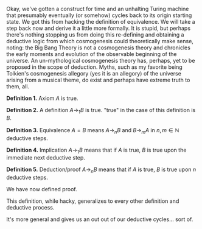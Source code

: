 Okay, we've gotten a construct for time and an unhalting Turing machine that presumably eventually (or somehow) cycles back to its origin starting state. We got this from hacking the definition of equivalence. We will take a step back now and derive it a little more formally. It is stupid, but perhaps there's nothing stopping us from doing this re-defining and obtaining a deductive logic from which cosmogenesis could theoretically make sense, noting: the Big Bang Theory is not a cosmogenesis theory and chronicles the early moments and evolution of the observable beginning of the universe. An un-mythological cosmogenesis theory has, perhaps, yet to be proposed in the scope of deduction. Myths, such as my favorite being Tolkien's cosmogenesis allegory (yes it is an allegory) of the universe arising from a musical theme, do exist and perhaps have extreme truth to them, all.

**Definition 1.** Axiom $A$ is true.

**Definition 2.** A definition $A \rightarrow_1 B$ is true. "true" in the case of this definition is $B$.

**Definition 3.** Equivalence $A = B$ means $A \rightarrow_n B$ and $B \rightarrow_m A$ in $n, m \in \mathbb{N}$ deductive steps.

**Definition 4.** Implication $A \rightarrow_1 B$ means that if $A$ is true, $B$ is true upon the immediate next deductive step.

**Definition 5.** Deduction/proof $A \rightarrow_n B$ means that if $A$ is true, $B$ is true upon $n$ deductive steps.

We have now defined proof.

This definition, while hacky, generalizes to every other definition and deductive process.

It's more general and gives us an out out of our deductive cycles... sort of.
